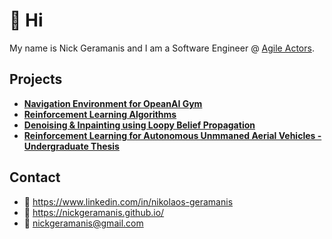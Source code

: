 # :wave: Hi

My name is Nick Geramanis and I am a Software Engineer @ [Agile Actors](https://www.agileactors.com/).

## Projects

- [**Navigation Environment for OpeanAI Gym**](https://nickgeramanis.github.io/gym-navigation)
- [**Reinforcement Learning Algorithms**](https://nickgeramanis.github.io/rl-algorithms)
- [**Denoising & Inpainting using Loopy Belief Propagation**](https://nickgeramanis.github.io/denoising-inpainting-lbp)
- [**Reinforcement Learning for Autonomous Unmmaned Aerial Vehicles - Undergraduate Thesis**](https://nickgeramanis.github.io/rl-uav)

## Contact
- :link: https://www.linkedin.com/in/nikolaos-geramanis
- :link: https://nickgeramanis.github.io/
- :email: nickgeramanis@gmail.com
